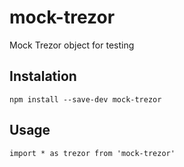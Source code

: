 # mock-trezor
Mock Trezor object for testing

## Instalation
    npm install --save-dev mock-trezor
    
## Usage
    import * as trezor from 'mock-trezor'
